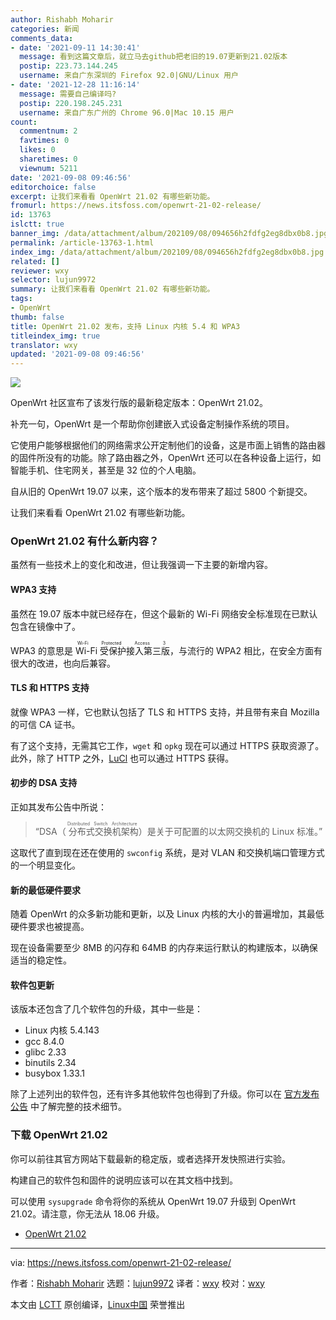 ```yaml
---
author: Rishabh Moharir
categories: 新闻
comments_data:
- date: '2021-09-11 14:30:41'
  message: 看到这篇文章后，就立马去github把老旧的19.07更新到21.02版本
  postip: 223.73.144.245
  username: 来自广东深圳的 Firefox 92.0|GNU/Linux 用户
- date: '2021-12-28 11:16:14'
  message: 需要自己编译吗?
  postip: 220.198.245.231
  username: 来自广东广州的 Chrome 96.0|Mac 10.15 用户
count:
  commentnum: 2
  favtimes: 0
  likes: 0
  sharetimes: 0
  viewnum: 5211
date: '2021-09-08 09:46:56'
editorchoice: false
excerpt: 让我们来看看 OpenWrt 21.02 有哪些新功能。
fromurl: https://news.itsfoss.com/openwrt-21-02-release/
id: 13763
islctt: true
banner_img: /data/attachment/album/202109/08/094656h2fdfg2eg8dbx0b8.jpg
permalink: /article-13763-1.html
index_img: /data/attachment/album/202109/08/094656h2fdfg2eg8dbx0b8.jpg.thumb.jpg
related: []
reviewer: wxy
selector: lujun9972
summary: 让我们来看看 OpenWrt 21.02 有哪些新功能。
tags:
- OpenWrt
thumb: false
title: OpenWrt 21.02 发布，支持 Linux 内核 5.4 和 WPA3
titleindex_img: true
translator: wxy
updated: '2021-09-08 09:46:56'
---
```


![](/data/attachment/album/202109/08/094656h2fdfg2eg8dbx0b8.jpg)


OpenWrt 社区宣布了该发行版的最新稳定版本：OpenWrt 21.02。


补充一句，OpenWrt 是一个帮助你创建嵌入式设备定制操作系统的项目。


它使用户能够根据他们的网络需求公开定制他们的设备，这是市面上销售的路由器的固件所没有的功能。除了路由器之外，OpenWrt 还可以在各种设备上运行，如智能手机、住宅网关，甚至是 32 位的个人电脑。


自从旧的 OpenWrt 19.07 以来，这个版本的发布带来了超过 5800 个新提交。


让我们来看看 OpenWrt 21.02 有哪些新功能。


### OpenWrt 21.02 有什么新内容？


虽然有一些技术上的变化和改进，但让我强调一下主要的新增内容。


#### WPA3 支持


虽然在 19.07 版本中就已经存在，但这个最新的 Wi-Fi 网络安全标准现在已默认包含在镜像中了。


WPA3 的意思是<ruby> Wi-Fi 受保护接入第三版 <rt>  Wi-Fi Protected Access 3 </rt></ruby>，与流行的 WPA2 相比，在安全方面有很大的改进，也向后兼容。


#### TLS 和 HTTPS 支持


就像 WPA3 一样，它也默认包括了 TLS 和 HTTPS 支持，并且带有来自 Mozilla 的可信 CA 证书。


有了这个支持，无需其它工作，`wget` 和 `opkg` 现在可以通过 HTTPS 获取资源了。此外，除了 HTTP 之外，[LuCl](https://openwrt.org/docs/techref/luci) 也可以通过 HTTPS 获得。


#### 初步的 DSA 支持


正如其发布公告中所说：



> 
> “DSA（<ruby> 分布式交换机架构 <rt>  Distributed Switch Architecture </rt></ruby>）是关于可配置的以太网交换机的 Linux 标准。”
> 
> 
> 


这取代了直到现在还在使用的 `swconfig` 系统，是对 VLAN 和交换机端口管理方式的一个明显变化。


#### 新的最低硬件要求


随着 OpenWrt 的众多新功能和更新，以及 Linux 内核的大小的普遍增加，其最低硬件要求也被提高。


现在设备需要至少 8MB 的闪存和 64MB 的内存来运行默认的构建版本，以确保适当的稳定性。


#### 软件包更新


该版本还包含了几个软件包的升级，其中一些是：


* Linux 内核 5.4.143
* gcc 8.4.0
* glibc 2.33
* binutils 2.34
* busybox 1.33.1


除了上述列出的软件包，还有许多其他软件包也得到了升级。你可以在 [官方发布公告](https://openwrt.org/releases/21.02/notes-21.02.0) 中了解完整的技术细节。


### 下载 OpenWrt 21.02


你可以前往其官方网站下载最新的稳定版，或者选择开发快照进行实验。


构建自己的软件包和固件的说明应该可以在其文档中找到。


可以使用 `sysupgrade` 命令将你的系统从 OpenWrt 19.07 升级到 OpenWrt 21.02。请注意，你无法从 18.06 升级。


* [OpenWrt 21.02](https://openwrt.org/downloads)




---


via: <https://news.itsfoss.com/openwrt-21-02-release/>


作者：[Rishabh Moharir](https://news.itsfoss.com/author/rishabh/) 选题：[lujun9972](https://github.com/lujun9972) 译者：[wxy](https://github.com/wxy) 校对：[wxy](https://github.com/wxy)


本文由 [LCTT](https://github.com/LCTT/TranslateProject) 原创编译，[Linux中国](https://linux.cn/) 荣誉推出
